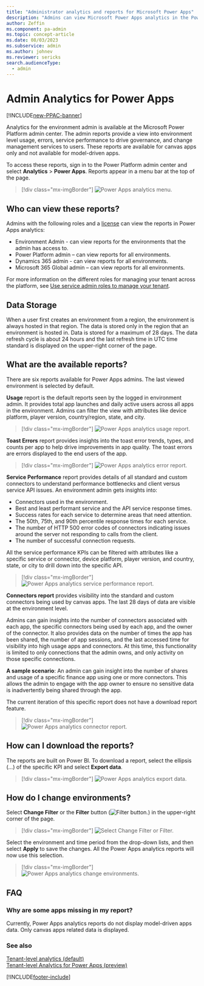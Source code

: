 ```yaml
---
title: "Administrator analytics and reports for Microsoft Power Apps"
description: "Admins can view Microsoft Power Apps analytics in the Power Platform admin center, including reports on environment-level usage, errors, and service performance."
author: Zeffin
ms.component: pa-admin
ms.topic: concept-article
ms.date: 08/03/2023
ms.subservice: admin
ms.author: johnev
ms.reviewer: sericks
search.audienceType: 
  - admin
---
```

# Admin Analytics for Power Apps

[!INCLUDE[new-PPAC-banner](~/includes/new-PPAC-banner.md)]

Analytics for the environment admin is available at the Microsoft Power Platform admin center. The admin reports provide a view into environment level usage, errors, service performance to drive governance, and change management services to users. These reports are available for canvas apps only and not available for model-driven apps.

To access these reports, sign in to the Power Platform admin center and select **Analytics** > **Power Apps**. Reports appear in a menu bar at the top of the page.

> [!div class="mx-imgBorder"] 
> ![Power Apps analytics menu.](media/powerapps-analytics-menu.png "Power Apps analytics menu")

## Who can view these reports?

Admins with the following roles and a [license](pricing-billing-skus.md) can view the reports in Power Apps analytics:
- Environment Admin - can view reports for the environments that the admin has access to.
- Power Platform admin – can view reports for all environments.
- Dynamics 365 admin - can view reports for all environments.
- Microsoft 365 Global admin – can view reports for all environments.

For more information on the different roles for managing your tenant across the platform, see [Use service admin roles to manage your tenant](use-service-admin-role-manage-tenant.md).

## Data Storage 

When a user first creates an environment from a region, the environment is always hosted in that region. The data is stored only in the region that an environment is hosted in. Data is stored for a maximum of 28 days. The data refresh cycle is about 24 hours and the last refresh time in UTC time standard is displayed on the upper-right corner of the page. 

## What are the available reports? 

There are six reports available for Power Apps admins. The last viewed environment is selected by default.  

**Usage** report is the default reports seen by the logged in environment admin. It provides total app launches and daily active users across all apps in the environment. Admins can filter the view with attributes like device platform, player version, country/region, state, and city.

> [!div class="mx-imgBorder"] 
> ![Power Apps analytics usage report.](media/powerapps-analytics-usage.png "Power Apps analytics usage report")

**Toast Errors** report provides insights into the toast error trends, types, and counts per app to help drive improvements in app quality. The toast errors are errors displayed to the end users of the app. 

> [!div class="mx-imgBorder"] 
> ![Power Apps analytics error report.](media/powerapps-analytics-toast-errors.png "Power Apps analytics error report")

**Service Performance** report provides details of all standard and custom connectors to understand performance bottlenecks and client versus service API issues. An environment admin gets insights into:  

- Connectors used in the environment. 
- Best and least performant service and the API service response times.  
- Success rates for each service to determine areas that need attention. 
- The 50th, 75th, and 90th percentile response times for each service. 
- The number of HTTP 500 error codes of connectors indicating issues around the server not responding to calls from the client. 
- The number of successful connection requests. 

All the service performance KPIs can be filtered with attributes like a specific service or connector, device platform, player version, and country, state, or city to drill down into the specific API. 

> [!div class="mx-imgBorder"] 
> ![Power Apps analytics service performance report.](media/powerapps-analytics-service-performance.png "Power Apps analytics service performance report")

**Connectors report** provides visibility into the standard and custom connectors being used by canvas apps. The last 28 days of data are visible at the environment level.  

Admins can gain insights into the number of connectors associated with each app, the specific connectors being used by each app, and the owner of the connector. It also provides data on the number of times the app has been shared, the number of app sessions, and the last accessed time for visibility into high usage apps and connectors. At this time, this functionality is limited to only connections that the admin owns, and only activity on those specific connections.  

**A sample scenario**: An admin can gain insight into the number of shares and usage of a specific finance app using one or more connectors. This allows the admin to engage with the app owner to ensure no sensitive data is inadvertently being shared through the app.  

The current iteration of this specific report does not have a download report feature. 

> [!div class="mx-imgBorder"] 
> ![Power Apps analytics connector report.](media/powerapps-analytics-connector.png "Power Apps analytics connector report")

## How can I download the reports? 

The reports are built on Power BI. To download a report, select the ellipsis (…) of the specific KPI and select **Export data**. 

> [!div class="mx-imgBorder"] 
> ![Power Apps analytics export data.](media/powerapps-analytics-export-data.png "Power Apps analytics export data")

## How do I change environments? 

Select **Change Filter** or the **Filter** button (![Filter button.](media/filters-button.png "Filter button")) in the upper-right corner of the page.

> [!div class="mx-imgBorder"] 
> ![Select Change Filter or Filter.](media/powerapps-analytics-filter.png "Select Change Filter or Filter")

Select the environment and time period from the drop-down lists, and then select **Apply** to save the changes. All the Power Apps analytics reports will now use this selection.

> [!div class="mx-imgBorder"] 
> ![Power Apps analytics change environments.](media/powerapps-analytics-change-environments.png "Power Apps analytics change environments")

## FAQ

### Why are some apps missing in my report?
Currently, Power Apps analytics reports do not display model-driven apps data. Only canvas apps related data is displayed.


### See also
[Tenant-level analytics (default)](tenant-level-analytics.md) <br />
[Tenant-level Analytics for Power Apps (preview)](powerapps-analytics-reports.md)




[!INCLUDE[footer-include](../includes/footer-banner.md)]
